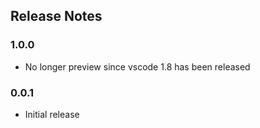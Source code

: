 ## Release Notes

### 1.0.0

- No longer preview since vscode 1.8 has been released

### 0.0.1

- Initial release